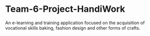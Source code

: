 # Team-6-Project-HandiWork
An e-learning and training application focused on the acquisition of vocational skills baking, fashion design and other forms of crafts.
